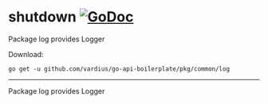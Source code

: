 # shutdown [![GoDoc](https://godoc.org/github.com/vardius/go-api-boilerplate/pkg/common/log?status.svg)](https://godoc.org/github.com/vardius/go-api-boilerplate/pkg/common/log)
Package log provides Logger

Download:
```shell
go get -u github.com/vardius/go-api-boilerplate/pkg/common/log
```

* * *
Package log provides Logger
